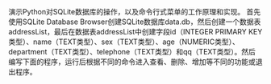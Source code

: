 演示Python对SQLite数据库的操作，以及命令行式菜单的工作原理和实现。
首先使用SQLite Database Browser创建SQLite数据库data.db，然后创建一个数据表addressList，最后在数据表addressList中创建字段id（INTEGER PRIMARY KEY类型）、name（TEXT类型）、sex（TEXT类型）、age（NUMERIC类型）、department（TEXT类型）、telephone（TEXT类型）和qq（TEXT类型）。然后编写下面的程序，运行后根据不同的命令进入查看、删除、增加等不同的功能或退出程序。